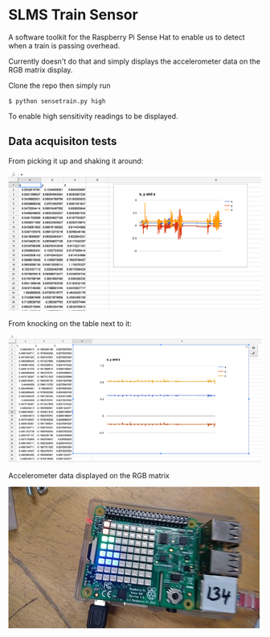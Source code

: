 # SLMS Train Sensor

A software toolkit for the Raspberry Pi Sense Hat to enable us to detect when a
train is passing overhead.

Currently doesn't do that and simply displays the accelerometer data on the RGB
matrix display.

Clone the repo then simply run
```shell
$ python sensetrain.py high
```

To enable high sensitivity readings to be displayed.

## Data acquisiton tests

From picking it up and shaking it around:  

![alt text](images/shaking-it.png "Picking it up and shaking it around data")

From knocking on the table next to it:  

![alt text](images/knocking-it.png "Knocking on the table next to it data")

Accelerometer data displayed on the RGB matrix

![alt text](images/rgb-matrix.jpg "RGB matrix accelerometer data")



